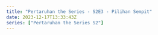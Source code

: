 ```yaml
---
title: "Pertaruhan the Series - S2E3 - Pilihan Sempit"
date: 2023-12-17T13:33:43Z
series: ["Pertaruhan the Series S2"]
---
```



<mux-player stream-type="on-demand"
  src="https://kp3d-my.sharepoint.com/personal/ryoo_kp3d_onmicrosoft_com/_layouts/15/download.aspx?share=EQcIqJxhttFLtDS-Yx1-6o0B3617pxg6E-ep2QBq6O2TFw" prefer-playback="mse" controls>
  </mux-player>
  
  
  <script src="https://cdn.jsdelivr.net/npm/@mux/mux-player"></script>
  
 <script type="application/ld+json">
 {
  "@context": "https://schema.org/",
  "@type": "VideoObject",
  "name": "Pertaruhan the Series - S2E3 - Pilihan Sempit",
  "contentUrl": "https://stream.mux.com/kKQ5TO2kWCvRTn1A2rcWZkJy1Ghd1SlLcy4E7dgHLA00.m3u8",
  "thumbnailUrl": "https://www.themoviedb.org/t/p/original/zwsJRRmVozVZ1tDs8buIs97pCqm.jpg?width=314&fit_mode=preserve&time=25",
  "uploadDate": "2023-12-17T13:33:43Z",
}

</script>